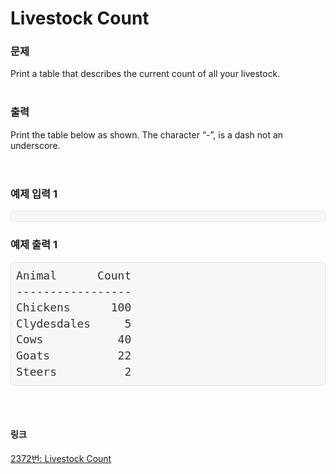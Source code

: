 # Livestock Count

### 문제
Print a table that describes the current count of all your livestock.
<br></br>

### 출력
Print the table below as shown. The character “-”, is a dash not an underscore.
<br></br>
#

### 예제 입력 1
<pre class="sampledata" id="sample-output-1" style="background-color: #f7f7f9; border-radius: 5px; border: 1px solid rgb(225, 225, 232); box-sizing: border-box; color: #333333; font-family: Menlo, Monaco, &quot;Source Code Pro&quot;, consolas, monospace; font-size: 18px; line-height: 1.42857; margin-bottom: 10px; margin-top: 0px; overflow-wrap: normal; overflow: scroll auto; padding: 8px; word-break: normal;"></pre>

### 예제 출력 1
<pre class="sampledata" id="sample-output-1" style="background-color: #f7f7f9; border-radius: 5px; border: 1px solid rgb(225, 225, 232); box-sizing: border-box; color: #333333; font-family: Menlo, Monaco, &quot;Source Code Pro&quot;, consolas, monospace; font-size: 18px; line-height: 1.42857; margin-bottom: 10px; margin-top: 0px; overflow-wrap: normal; overflow: scroll auto; padding: 8px; word-break: normal;">Animal      Count
-----------------
Chickens      100
Clydesdales     5
Cows           40
Goats          22
Steers          2</pre>
<br></br>

#### 링크
[2372번: Livestock Count](https://www.acmicpc.net/problem/2372)
